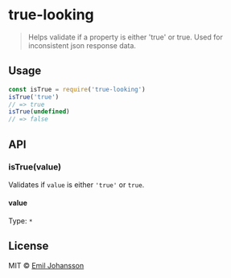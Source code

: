 # true-looking

> Helps validate if a property is either 'true' or true. Used for inconsistent json response data.

## Usage

```js
const isTrue = require('true-looking')
isTrue('true')
// => true
isTrue(undefined)
// => false
```

## API

### isTrue(value)

Validates if `value` is either `'true'` or `true`.

#### value

Type: `*`

## License

MIT © [Emil Johansson](http://emiljohansson.se)
